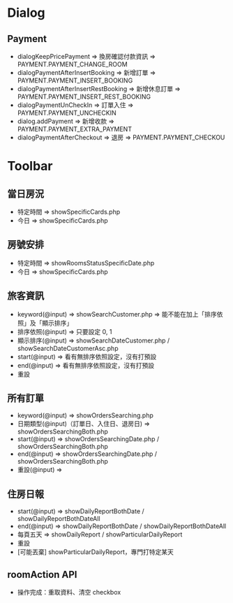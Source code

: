 # Dialog 
## Payment
- dialogKeepPricePayment => 換房確認付款資訊 => PAYMENT.PAYMENT_CHANGE_ROOM
- dialogPaymentAfterInsertBooking => 新增訂單 => PAYMENT.PAYMENT_INSERT_BOOKING
- dialogPaymentAfterInsertRestBooking => 新增休息訂單 => PAYMENT.PAYMENT_INSERT_REST_BOOKING
- dialogPaymentUnCheckIn => 訂單入住 => PAYMENT.PAYMENT_UNCHECKIN
- dialog.addPayment => 新增收款 => PAYMENT.PAYMENT_EXTRA_PAYMENT
- dialogPaymentAfterCheckout => 退房 => PAYMENT.PAYMENT_CHECKOU

# Toolbar 
## 當日房況
- 特定時間 => showSpecificCards.php
- 今日 => showSpecificCards.php

## 房號安排
- 特定時間 => showRoomsStatusSpecificDate.php
- 今日 => showSpecificCards.php

## 旅客資訊
- keyword(@input) => showSearchCustomer.php => 能不能在加上「排序依照」及「顯示排序」
- 排序依照(@input) => 只要設定 0, 1 
- 顯示排序(@input) => showSearchDateCustomer.php / showSearchDateCustomerAsc.php
- start(@input) => 看有無排序依照設定，沒有打預設
- end(@input) => 看有無排序依照設定，沒有打預設
- 重設

## 所有訂單
- keyword(@input) => showOrdersSearching.php
- 日期類型(@input)（訂單日、入住日、退房日) => showOrdersSearchingBoth.php
- start(@input) => showOrdersSearchingDate.php / showOrdersSearchingBoth.php
- end(@input) => showOrdersSearchingDate.php / showOrdersSearchingBoth.php
- 重設(@input) => 

## 住房日報
- start(@input) => showDailyReportBothDate / showDailyReportBothDateAll
- end(@input) => showDailyReportBothDate / showDailyReportBothDateAll
- 每頁五天 => showDailyReport / showParticularDailyReport
- 重設
- [可能丟棄] showParticularDailyReport，專門打特定某天


## roomAction API
- 操作完成：重取資料、清空 checkbox

